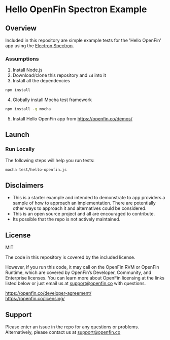 # Hello OpenFin Spectron Example

## Overview
Included in this repository are simple example tests for the 'Hello OpenFin' app using the [Electron Spectron](https://github.com/electron/spectron). 

### Assumptions
1. Install Node.js
2. Download/clone this repository and `cd` into it
3. Install all the dependencies    
 ```bash
 npm install
 ```
4. Globally install Mocha test framework
 ```bash
 npm install -g mocha
 ```
5. Install Hello OpenFin app from https://openfin.co/demos/

## Launch
### Run Locally
The following steps will help you run tests:  
 ```bash
 mocha test/hello-openfin.js
 ```

## Disclaimers
* This is a starter example and intended to demonstrate to app providers a sample of how to approach an implementation. There are potentially other ways to approach it and alternatives could be considered. 
* This is an open source project and all are encouraged to contribute.
* Its possible that the repo is not actively maintained.

## License
MIT

The code in this repository is covered by the included license.

However, if you run this code, it may call on the OpenFin RVM or OpenFin Runtime, which are covered by OpenFin’s Developer, Community, and Enterprise licenses. You can learn more about OpenFin licensing at the links listed below or just email us at support@openfin.co with questions.

https://openfin.co/developer-agreement/ <br/>
https://openfin.co/licensing/

## Support
Please enter an issue in the repo for any questions or problems. 
<br> Alternatively, please contact us at support@openfin.co
